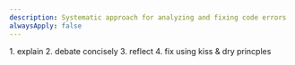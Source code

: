 ```yaml
---
description: Systematic approach for analyzing and fixing code errors
alwaysApply: false
---
```


<DebugError>
   1. explain
   2. debate concisely
   3. reflect
   4. fix using kiss & dry princples
</DebugError>